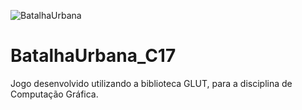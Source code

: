 ![BatalhaUrbana](https://user-images.githubusercontent.com/78621851/113627244-39aaf080-9631-11eb-8eb8-58da73a0d854.png)
# BatalhaUrbana_C17
Jogo desenvolvido utilizando a biblioteca GLUT, para a disciplina de Computação Gráfica.

